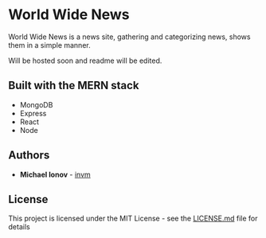# World Wide News

World Wide News is a news site, gathering and categorizing news, shows them in a simple manner.

Will be hosted soon and readme will be edited.

## Built with the MERN stack

- MongoDB
- Express
- React
- Node

## Authors

- **Michael Ionov** - [invm](https://github.com/invm)

## License

This project is licensed under the MIT License - see the [LICENSE.md](./LICENSE.md) file for details
